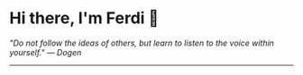 <h1>Hi there, I'm Ferdi 👋</h1>

<p><em>
  "Do not follow the ideas of others, but learn to listen to the voice within yourself." — Dogen
</em></p>

---
